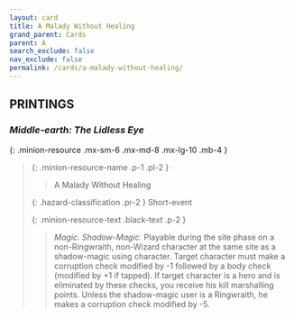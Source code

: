 ```yaml
---
layout: card
title: A Malady Without Healing
grand_parent: Cards
parent: A
search_exclude: false
nav_exclude: false
permalink: /cards/a-malady-without-healing/
---
```


## PRINTINGS


### _Middle-earth: The Lidless Eye_

{: .minion-resource .mx-sm-6 .mx-md-8 .mx-lg-10 .mb-4 }
> {: .minion-resource-name .p-1 .pl-2 }
> > <div class="hazard-mp"></div>
> > <div class="card-name">A Malady Without Healing</div>
>
> {: .hazard-classification .pr-2 }
> Short-event
>
> {: .minion-resource-text .black-text .p-2 }
> > _Magic._ _Shadow-_Magic.__ Playable during the site phase on a non-Ringwraith, non-Wizard character at the same site as a shadow-magic using character. Target character must make a corruption check modified by -1 followed by a body check (modified by +1 if tapped). If target character is a hero and is eliminated by these checks, you receive his kill marshalling points. Unless the shadow-magic user is a Ringwraith, he makes a corruption check modified by -5. 
> 
